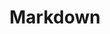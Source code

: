 ---
title: "Markdown"
layout: category
permalink: /study/markdown/
author_profile: true
taxonomy: Markdown
sidebar:
  nav: "categories"
---